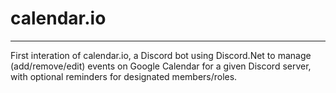 # calendar.io
------

First interation of calendar.io, a Discord bot using Discord.Net to manage (add/remove/edit) events on Google Calendar for a given Discord server, with optional reminders for designated members/roles.
